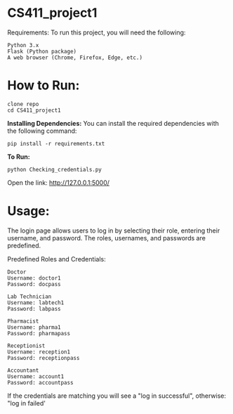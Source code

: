 # CS411_project1

Requirements:
To run this project, you will need the following:

    Python 3.x
    Flask (Python package)
    A web browser (Chrome, Firefox, Edge, etc.)



# How to Run:

    clone repo
    cd CS411_project1

**Installing Dependencies:**
You can install the required dependencies with the following command:

    pip install -r requirements.txt

**To Run:** 
    
    python Checking_credentials.py

Open the link: http://127.0.0.1:5000/

# **Usage:**
The login page allows users to log in by selecting their role, entering their username, and password. The roles, usernames, and passwords are predefined.

Predefined Roles and Credentials:

    Doctor
    Username: doctor1
    Password: docpass

    Lab Technician
    Username: labtech1
    Password: labpass

    Pharmacist
    Username: pharma1
    Password: pharmapass

    Receptionist
    Username: reception1
    Password: receptionpass

    Accountant
    Username: account1
    Password: accountpass

If the credentials are matching you will see a "log in successful", otherwise: "log in failed'